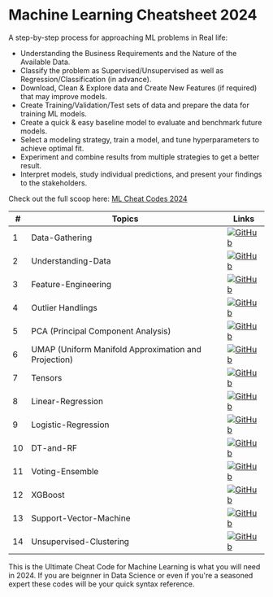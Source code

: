 # Machine Learning Cheatsheet 2024

A step-by-step process for approaching ML problems in Real life:

- Understanding the Business Requirements and the Nature of the Available Data.
- Classify the problem as Supervised/Unsupervised as well as Regression/Classification (in advance).
- Download, Clean & Explore data and Create New Features (if required) that may improve models.
- Create Training/Validation/Test sets of data and prepare the data for training ML models.
- Create a quick & easy baseline model to evaluate and benchmark future models.
- Select a modeling strategy, train a model, and tune hyperparameters to achieve optimal fit.
- Experiment and combine results from multiple strategies to get a better result.
- Interpret models, study individual predictions, and present your findings to the stakeholders.

Check out the full scoop here: [ML Cheat Codes 2024](https://github.com/nikitaprasad21/ML-Cheat-Codes/blob/main/ml_projects.ipynb)

| #  | Topics                        | Links                                                                                   |
|----|-------------------------------|-----------------------------------------------------------------------------------------|
| 1  | Data-Gathering                | [![GitHub](https://img.shields.io/badge/github-%23121011.svg?style=for-the-badge&logo=github&logoColor=white)](https://github.com/nikitaprasad21/ML-Cheat-Codes/tree/main/Data-Gathering) |
| 2  | Understanding-Data            | [![GitHub](https://img.shields.io/badge/github-%23121011.svg?style=for-the-badge&logo=github&logoColor=white)](https://github.com/nikitaprasad21/ML-Cheat-Codes/tree/main/Understanding-Data) |
| 3  | Feature-Engineering           | [![GitHub](https://img.shields.io/badge/github-%23121011.svg?style=for-the-badge&logo=github&logoColor=white)](https://github.com/nikitaprasad21/ML-Cheat-Codes/tree/main/Feature-Engineering)  |
|  4  | Outlier Handlings            | [![GitHub](https://img.shields.io/badge/github-%23121011.svg?style=for-the-badge&logo=github&logoColor=white)](https://github.com/nikitaprasad21/ML-Cheat-Codes/tree/main/Feature-Engineering/Outlier-Handling) |
|  5  | PCA (Principal Component Analysis)  | [![GitHub](https://img.shields.io/badge/github-%23121011.svg?style=for-the-badge&logo=github&logoColor=white)](https://github.com/nikitaprasad21/ML-Cheat-Codes/tree/main/Unsupervised-Clustering/PCA-(Principal-Component-Analysis)) |
|  6  | UMAP (Uniform Manifold Approximation and Projection) | [![GitHub](https://img.shields.io/badge/github-%23121011.svg?style=for-the-badge&logo=github&logoColor=white)](https://github.com/nikitaprasad21/ML-Cheat-Codes/tree/main/Unsupervised-Clustering/UMAP-(Uniform-Manifold-Approximation-and-Projection))  |
| 7  | Tensors                       | [![GitHub](https://img.shields.io/badge/github-%23121011.svg?style=for-the-badge&logo=github&logoColor=white)](https://github.com/nikitaprasad21/ML-Cheat-Codes/tree/main/Tensors) |
| 8  | Linear-Regression             | [![GitHub](https://img.shields.io/badge/github-%23121011.svg?style=for-the-badge&logo=github&logoColor=white)](https://github.com/nikitaprasad21/ML-Cheat-Codes/tree/main/Linear-Regression)     |
| 9  | Logistic-Regression           | [![GitHub](https://img.shields.io/badge/github-%23121011.svg?style=for-the-badge&logo=github&logoColor=white)](https://github.com/nikitaprasad21/ML-Cheat-Codes/tree/main/Logistic-Regression)    |
| 10  | DT-and-RF                     | [![GitHub](https://img.shields.io/badge/github-%23121011.svg?style=for-the-badge&logo=github&logoColor=white)](https://github.com/nikitaprasad21/ML-Cheat-Codes/tree/main/DT-and-RF)  |
| 11  | Voting-Ensemble               | [![GitHub](https://img.shields.io/badge/github-%23121011.svg?style=for-the-badge&logo=github&logoColor=white)](https://github.com/nikitaprasad21/ML-Cheat-Codes/tree/main/Voting-Ensemble)   |
| 12  | XGBoost                       | [![GitHub](https://img.shields.io/badge/github-%23121011.svg?style=for-the-badge&logo=github&logoColor=white)](https://github.com/nikitaprasad21/ML-Cheat-Codes/tree/main/XGBoost)      |
| 13 | Support-Vector-Machine        | [![GitHub](https://img.shields.io/badge/github-%23121011.svg?style=for-the-badge&logo=github&logoColor=white)](https://github.com/nikitaprasad21/ML-Cheat-Codes/tree/main/Support-Vector-Machine)      |
| 14 | Unsupervised-Clustering       | [![GitHub](https://img.shields.io/badge/github-%23121011.svg?style=for-the-badge&logo=github&logoColor=white)](https://github.com/nikitaprasad21/ML-Cheat-Codes/tree/main/Unsupervised-Clustering)     |



This is the Ultimate Cheat Code for Machine Learning is what you will need in 2024. If you are beignner in Data Science or even if you're a seasoned expert these codes will be your quick syntax reference. 
